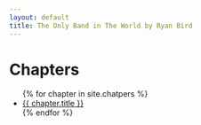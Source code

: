 ```yaml
---
layout: default
title: The Only Band in The World by Ryan Bird
---
```


# Chapters

<ul>
  {% for chapter in site.chatpers %}
    <li>
      <a href="{{ chapter.url }}">{{ chapter.title }}</a>
    </li>
  {% endfor %}
</ul>
